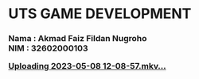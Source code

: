 <h1> UTS GAME DEVELOPMENT

<h3>
Nama    : Akmad Faiz Fildan Nugroho<br>
NIM     : 32602000103


[Uploading 2023-05-08 12-08-57.mkv…]()
